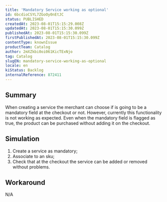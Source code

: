 ```yaml
---
title: 'Mandatory Service working as optional'
id: 6bcdioCSYL7ZGoOy0nEtJC
status: PUBLISHED
createdAt: 2023-08-01T15:15:29.008Z
updatedAt: 2023-08-01T15:15:30.099Z
publishedAt: 2023-08-01T15:15:30.099Z
firstPublishedAt: 2023-08-01T15:15:30.099Z
contentType: knownIssue
productTeam: Catalog
author: 2mXZkbi0oi061KicTExNjo
tag: Catalog
slugEN: mandatory-service-working-as-optional
locale: en
kiStatus: Backlog
internalReference: 872411
---
```


## Summary


When creating a service the merchant can choose if is going to be a mandatory field at the checkout or not.
However, currently this functionality is not working as expected. Even when the mandatory field is flagged as true, the product can be purchased without adding it on the checkout.


##

## Simulation



1. Create a service as mandatory;
2. Associate to an sku;
3. Check that at the checkout the service can be added or removed without problems.


##

## Workaround


N/A




